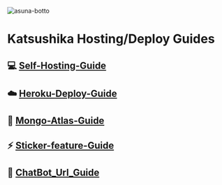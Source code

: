 <img src="https://www.linkpicture.com/q/Katsushika_1.jpeg" alt="asuna-botto" border="0"></a>
# Katsushika Hosting/Deploy Guides

## 💻 [Self-Hosting-Guide](https://github.com/Issa2001/Katsushika-guides/blob/main/Self-hosting-guides.md)
## ☁️ [Heroku-Deploy-Guide](https://github.com/Issa2001/Katsushika-guides/blob/main/Heroku-Deploy-guide.md) 
## 💚 [Mongo-Atlas-Guide](https://github.com/Issa2001/Katsushika-guides/blob/main/Mongo-Atlas-guide.md)
## ⚡ [Sticker-feature-Guide](https://github.com/Issa2001/Katsushika_1-guides/blob/main/Sticker-feature-guide.md)
## 🤖  [ChatBot_Url_Guide](https://github.com/Issa2001/Katsushika-guides/blob/main/Chat_Bot_Url.md)

